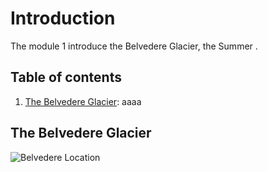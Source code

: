 # Introduction

The module 1 introduce the Belvedere Glacier, the Summer .

## Table of contents

1. [The Belvedere Glacier](#the-belvedere-glacier): aaaa




## The Belvedere Glacier


![Belvedere Location](../assets/img/module1/belvedere_location.png "Belvedere Location")


# 